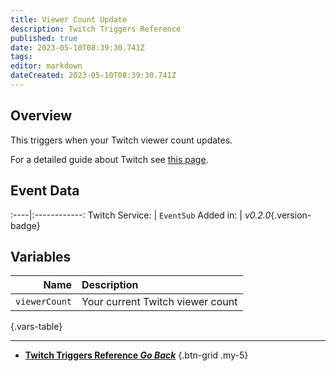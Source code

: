 ```yaml
---
title: Viewer Count Update
description: Twitch Triggers Reference
published: true
date: 2023-05-10T08:39:30.741Z
tags: 
editor: markdown
dateCreated: 2023-05-10T08:39:30.741Z
---
```


## Overview
This triggers when your Twitch viewer count updates.

For a detailed guide about Twitch see [this page](/Platforms/Twitch).

## Event Data
:----|:------------:
Twitch Service: | `EventSub`
Added in: | *v0.2.0*{.version-badge}

## Variables
Name | Description
----:|:------------
`viewerCount` | Your current Twitch viewer count
{.vars-table}

---

- [<i class="mdi mdi-chevron-left"></i>**Twitch Triggers Reference *Go Back***](/Triggers/Twitch)
{.btn-grid .my-5}